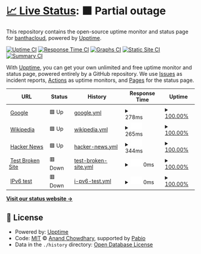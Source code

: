 # [📈 Live Status](https://banthacloud.github.io/upptime): <!--live status--> **🟧 Partial outage**

This repository contains the open-source uptime monitor and status page for [banthacloud](https://banthacloud.github.io/upptime), powered by [Upptime](https://github.com/upptime/upptime).

[![Uptime CI](https://github.com/banthacloud/upptime/workflows/Uptime%20CI/badge.svg)](https://github.com/banthacloud/upptime/actions?query=workflow%3A%22Uptime+CI%22)
[![Response Time CI](https://github.com/banthacloud/upptime/workflows/Response%20Time%20CI/badge.svg)](https://github.com/banthacloud/upptime/actions?query=workflow%3A%22Response+Time+CI%22)
[![Graphs CI](https://github.com/banthacloud/upptime/workflows/Graphs%20CI/badge.svg)](https://github.com/banthacloud/upptime/actions?query=workflow%3A%22Graphs+CI%22)
[![Static Site CI](https://github.com/banthacloud/upptime/workflows/Static%20Site%20CI/badge.svg)](https://github.com/banthacloud/upptime/actions?query=workflow%3A%22Static+Site+CI%22)
[![Summary CI](https://github.com/banthacloud/upptime/workflows/Summary%20CI/badge.svg)](https://github.com/banthacloud/upptime/actions?query=workflow%3A%22Summary+CI%22)

With [Upptime](https://upptime.js.org), you can get your own unlimited and free uptime monitor and status page, powered entirely by a GitHub repository. We use [Issues](https://github.com/banthacloud/upptime/issues) as incident reports, [Actions](https://github.com/banthacloud/upptime/actions) as uptime monitors, and [Pages](https://banthacloud.github.io/upptime) for the status page.

<!--start: status pages-->
<!-- This summary is generated by Upptime (https://github.com/upptime/upptime) -->
<!-- Do not edit this manually, your changes will be overwritten -->
<!-- prettier-ignore -->
| URL | Status | History | Response Time | Uptime |
| --- | ------ | ------- | ------------- | ------ |
| <img alt="" src="https://icons.duckduckgo.com/ip3/www.google.com.ico" height="13"> [Google](https://www.google.com) | 🟩 Up | [google.yml](https://github.com/banthacloud/upptime/commits/HEAD/history/google.yml) | <details><summary><img alt="Response time graph" src="./graphs/google/response-time-week.png" height="20"> 278ms</summary><br><a href="https://banthacloud.github.io/upptime/history/google"><img alt="Response time 278" src="https://img.shields.io/endpoint?url=https%3A%2F%2Fraw.githubusercontent.com%2Fbanthacloud%2Fupptime%2FHEAD%2Fapi%2Fgoogle%2Fresponse-time.json"></a><br><a href="https://banthacloud.github.io/upptime/history/google"><img alt="24-hour response time 278" src="https://img.shields.io/endpoint?url=https%3A%2F%2Fraw.githubusercontent.com%2Fbanthacloud%2Fupptime%2FHEAD%2Fapi%2Fgoogle%2Fresponse-time-day.json"></a><br><a href="https://banthacloud.github.io/upptime/history/google"><img alt="7-day response time 278" src="https://img.shields.io/endpoint?url=https%3A%2F%2Fraw.githubusercontent.com%2Fbanthacloud%2Fupptime%2FHEAD%2Fapi%2Fgoogle%2Fresponse-time-week.json"></a><br><a href="https://banthacloud.github.io/upptime/history/google"><img alt="30-day response time 278" src="https://img.shields.io/endpoint?url=https%3A%2F%2Fraw.githubusercontent.com%2Fbanthacloud%2Fupptime%2FHEAD%2Fapi%2Fgoogle%2Fresponse-time-month.json"></a><br><a href="https://banthacloud.github.io/upptime/history/google"><img alt="1-year response time 278" src="https://img.shields.io/endpoint?url=https%3A%2F%2Fraw.githubusercontent.com%2Fbanthacloud%2Fupptime%2FHEAD%2Fapi%2Fgoogle%2Fresponse-time-year.json"></a></details> | <details><summary><a href="https://banthacloud.github.io/upptime/history/google">100.00%</a></summary><a href="https://banthacloud.github.io/upptime/history/google"><img alt="All-time uptime 100.00%" src="https://img.shields.io/endpoint?url=https%3A%2F%2Fraw.githubusercontent.com%2Fbanthacloud%2Fupptime%2FHEAD%2Fapi%2Fgoogle%2Fuptime.json"></a><br><a href="https://banthacloud.github.io/upptime/history/google"><img alt="24-hour uptime 100.00%" src="https://img.shields.io/endpoint?url=https%3A%2F%2Fraw.githubusercontent.com%2Fbanthacloud%2Fupptime%2FHEAD%2Fapi%2Fgoogle%2Fuptime-day.json"></a><br><a href="https://banthacloud.github.io/upptime/history/google"><img alt="7-day uptime 100.00%" src="https://img.shields.io/endpoint?url=https%3A%2F%2Fraw.githubusercontent.com%2Fbanthacloud%2Fupptime%2FHEAD%2Fapi%2Fgoogle%2Fuptime-week.json"></a><br><a href="https://banthacloud.github.io/upptime/history/google"><img alt="30-day uptime 100.00%" src="https://img.shields.io/endpoint?url=https%3A%2F%2Fraw.githubusercontent.com%2Fbanthacloud%2Fupptime%2FHEAD%2Fapi%2Fgoogle%2Fuptime-month.json"></a><br><a href="https://banthacloud.github.io/upptime/history/google"><img alt="1-year uptime 100.00%" src="https://img.shields.io/endpoint?url=https%3A%2F%2Fraw.githubusercontent.com%2Fbanthacloud%2Fupptime%2FHEAD%2Fapi%2Fgoogle%2Fuptime-year.json"></a></details>
| <img alt="" src="https://icons.duckduckgo.com/ip3/en.wikipedia.org.ico" height="13"> [Wikipedia](https://en.wikipedia.org) | 🟩 Up | [wikipedia.yml](https://github.com/banthacloud/upptime/commits/HEAD/history/wikipedia.yml) | <details><summary><img alt="Response time graph" src="./graphs/wikipedia/response-time-week.png" height="20"> 265ms</summary><br><a href="https://banthacloud.github.io/upptime/history/wikipedia"><img alt="Response time 265" src="https://img.shields.io/endpoint?url=https%3A%2F%2Fraw.githubusercontent.com%2Fbanthacloud%2Fupptime%2FHEAD%2Fapi%2Fwikipedia%2Fresponse-time.json"></a><br><a href="https://banthacloud.github.io/upptime/history/wikipedia"><img alt="24-hour response time 265" src="https://img.shields.io/endpoint?url=https%3A%2F%2Fraw.githubusercontent.com%2Fbanthacloud%2Fupptime%2FHEAD%2Fapi%2Fwikipedia%2Fresponse-time-day.json"></a><br><a href="https://banthacloud.github.io/upptime/history/wikipedia"><img alt="7-day response time 265" src="https://img.shields.io/endpoint?url=https%3A%2F%2Fraw.githubusercontent.com%2Fbanthacloud%2Fupptime%2FHEAD%2Fapi%2Fwikipedia%2Fresponse-time-week.json"></a><br><a href="https://banthacloud.github.io/upptime/history/wikipedia"><img alt="30-day response time 265" src="https://img.shields.io/endpoint?url=https%3A%2F%2Fraw.githubusercontent.com%2Fbanthacloud%2Fupptime%2FHEAD%2Fapi%2Fwikipedia%2Fresponse-time-month.json"></a><br><a href="https://banthacloud.github.io/upptime/history/wikipedia"><img alt="1-year response time 265" src="https://img.shields.io/endpoint?url=https%3A%2F%2Fraw.githubusercontent.com%2Fbanthacloud%2Fupptime%2FHEAD%2Fapi%2Fwikipedia%2Fresponse-time-year.json"></a></details> | <details><summary><a href="https://banthacloud.github.io/upptime/history/wikipedia">100.00%</a></summary><a href="https://banthacloud.github.io/upptime/history/wikipedia"><img alt="All-time uptime 100.00%" src="https://img.shields.io/endpoint?url=https%3A%2F%2Fraw.githubusercontent.com%2Fbanthacloud%2Fupptime%2FHEAD%2Fapi%2Fwikipedia%2Fuptime.json"></a><br><a href="https://banthacloud.github.io/upptime/history/wikipedia"><img alt="24-hour uptime 100.00%" src="https://img.shields.io/endpoint?url=https%3A%2F%2Fraw.githubusercontent.com%2Fbanthacloud%2Fupptime%2FHEAD%2Fapi%2Fwikipedia%2Fuptime-day.json"></a><br><a href="https://banthacloud.github.io/upptime/history/wikipedia"><img alt="7-day uptime 100.00%" src="https://img.shields.io/endpoint?url=https%3A%2F%2Fraw.githubusercontent.com%2Fbanthacloud%2Fupptime%2FHEAD%2Fapi%2Fwikipedia%2Fuptime-week.json"></a><br><a href="https://banthacloud.github.io/upptime/history/wikipedia"><img alt="30-day uptime 100.00%" src="https://img.shields.io/endpoint?url=https%3A%2F%2Fraw.githubusercontent.com%2Fbanthacloud%2Fupptime%2FHEAD%2Fapi%2Fwikipedia%2Fuptime-month.json"></a><br><a href="https://banthacloud.github.io/upptime/history/wikipedia"><img alt="1-year uptime 100.00%" src="https://img.shields.io/endpoint?url=https%3A%2F%2Fraw.githubusercontent.com%2Fbanthacloud%2Fupptime%2FHEAD%2Fapi%2Fwikipedia%2Fuptime-year.json"></a></details>
| <img alt="" src="https://icons.duckduckgo.com/ip3/news.ycombinator.com.ico" height="13"> [Hacker News](https://news.ycombinator.com) | 🟩 Up | [hacker-news.yml](https://github.com/banthacloud/upptime/commits/HEAD/history/hacker-news.yml) | <details><summary><img alt="Response time graph" src="./graphs/hacker-news/response-time-week.png" height="20"> 344ms</summary><br><a href="https://banthacloud.github.io/upptime/history/hacker-news"><img alt="Response time 344" src="https://img.shields.io/endpoint?url=https%3A%2F%2Fraw.githubusercontent.com%2Fbanthacloud%2Fupptime%2FHEAD%2Fapi%2Fhacker-news%2Fresponse-time.json"></a><br><a href="https://banthacloud.github.io/upptime/history/hacker-news"><img alt="24-hour response time 344" src="https://img.shields.io/endpoint?url=https%3A%2F%2Fraw.githubusercontent.com%2Fbanthacloud%2Fupptime%2FHEAD%2Fapi%2Fhacker-news%2Fresponse-time-day.json"></a><br><a href="https://banthacloud.github.io/upptime/history/hacker-news"><img alt="7-day response time 344" src="https://img.shields.io/endpoint?url=https%3A%2F%2Fraw.githubusercontent.com%2Fbanthacloud%2Fupptime%2FHEAD%2Fapi%2Fhacker-news%2Fresponse-time-week.json"></a><br><a href="https://banthacloud.github.io/upptime/history/hacker-news"><img alt="30-day response time 344" src="https://img.shields.io/endpoint?url=https%3A%2F%2Fraw.githubusercontent.com%2Fbanthacloud%2Fupptime%2FHEAD%2Fapi%2Fhacker-news%2Fresponse-time-month.json"></a><br><a href="https://banthacloud.github.io/upptime/history/hacker-news"><img alt="1-year response time 344" src="https://img.shields.io/endpoint?url=https%3A%2F%2Fraw.githubusercontent.com%2Fbanthacloud%2Fupptime%2FHEAD%2Fapi%2Fhacker-news%2Fresponse-time-year.json"></a></details> | <details><summary><a href="https://banthacloud.github.io/upptime/history/hacker-news">100.00%</a></summary><a href="https://banthacloud.github.io/upptime/history/hacker-news"><img alt="All-time uptime 100.00%" src="https://img.shields.io/endpoint?url=https%3A%2F%2Fraw.githubusercontent.com%2Fbanthacloud%2Fupptime%2FHEAD%2Fapi%2Fhacker-news%2Fuptime.json"></a><br><a href="https://banthacloud.github.io/upptime/history/hacker-news"><img alt="24-hour uptime 100.00%" src="https://img.shields.io/endpoint?url=https%3A%2F%2Fraw.githubusercontent.com%2Fbanthacloud%2Fupptime%2FHEAD%2Fapi%2Fhacker-news%2Fuptime-day.json"></a><br><a href="https://banthacloud.github.io/upptime/history/hacker-news"><img alt="7-day uptime 100.00%" src="https://img.shields.io/endpoint?url=https%3A%2F%2Fraw.githubusercontent.com%2Fbanthacloud%2Fupptime%2FHEAD%2Fapi%2Fhacker-news%2Fuptime-week.json"></a><br><a href="https://banthacloud.github.io/upptime/history/hacker-news"><img alt="30-day uptime 100.00%" src="https://img.shields.io/endpoint?url=https%3A%2F%2Fraw.githubusercontent.com%2Fbanthacloud%2Fupptime%2FHEAD%2Fapi%2Fhacker-news%2Fuptime-month.json"></a><br><a href="https://banthacloud.github.io/upptime/history/hacker-news"><img alt="1-year uptime 100.00%" src="https://img.shields.io/endpoint?url=https%3A%2F%2Fraw.githubusercontent.com%2Fbanthacloud%2Fupptime%2FHEAD%2Fapi%2Fhacker-news%2Fuptime-year.json"></a></details>
| <img alt="" src="https://icons.duckduckgo.com/ip3/thissitedoesnotexist.koj.co.ico" height="13"> [Test Broken Site](https://thissitedoesnotexist.koj.co) | 🟥 Down | [test-broken-site.yml](https://github.com/banthacloud/upptime/commits/HEAD/history/test-broken-site.yml) | <details><summary><img alt="Response time graph" src="./graphs/test-broken-site/response-time-week.png" height="20"> 0ms</summary><br><a href="https://banthacloud.github.io/upptime/history/test-broken-site"><img alt="Response time 0" src="https://img.shields.io/endpoint?url=https%3A%2F%2Fraw.githubusercontent.com%2Fbanthacloud%2Fupptime%2FHEAD%2Fapi%2Ftest-broken-site%2Fresponse-time.json"></a><br><a href="https://banthacloud.github.io/upptime/history/test-broken-site"><img alt="24-hour response time 0" src="https://img.shields.io/endpoint?url=https%3A%2F%2Fraw.githubusercontent.com%2Fbanthacloud%2Fupptime%2FHEAD%2Fapi%2Ftest-broken-site%2Fresponse-time-day.json"></a><br><a href="https://banthacloud.github.io/upptime/history/test-broken-site"><img alt="7-day response time 0" src="https://img.shields.io/endpoint?url=https%3A%2F%2Fraw.githubusercontent.com%2Fbanthacloud%2Fupptime%2FHEAD%2Fapi%2Ftest-broken-site%2Fresponse-time-week.json"></a><br><a href="https://banthacloud.github.io/upptime/history/test-broken-site"><img alt="30-day response time 0" src="https://img.shields.io/endpoint?url=https%3A%2F%2Fraw.githubusercontent.com%2Fbanthacloud%2Fupptime%2FHEAD%2Fapi%2Ftest-broken-site%2Fresponse-time-month.json"></a><br><a href="https://banthacloud.github.io/upptime/history/test-broken-site"><img alt="1-year response time 0" src="https://img.shields.io/endpoint?url=https%3A%2F%2Fraw.githubusercontent.com%2Fbanthacloud%2Fupptime%2FHEAD%2Fapi%2Ftest-broken-site%2Fresponse-time-year.json"></a></details> | <details><summary><a href="https://banthacloud.github.io/upptime/history/test-broken-site">100.00%</a></summary><a href="https://banthacloud.github.io/upptime/history/test-broken-site"><img alt="All-time uptime 100.00%" src="https://img.shields.io/endpoint?url=https%3A%2F%2Fraw.githubusercontent.com%2Fbanthacloud%2Fupptime%2FHEAD%2Fapi%2Ftest-broken-site%2Fuptime.json"></a><br><a href="https://banthacloud.github.io/upptime/history/test-broken-site"><img alt="24-hour uptime 100.00%" src="https://img.shields.io/endpoint?url=https%3A%2F%2Fraw.githubusercontent.com%2Fbanthacloud%2Fupptime%2FHEAD%2Fapi%2Ftest-broken-site%2Fuptime-day.json"></a><br><a href="https://banthacloud.github.io/upptime/history/test-broken-site"><img alt="7-day uptime 100.00%" src="https://img.shields.io/endpoint?url=https%3A%2F%2Fraw.githubusercontent.com%2Fbanthacloud%2Fupptime%2FHEAD%2Fapi%2Ftest-broken-site%2Fuptime-week.json"></a><br><a href="https://banthacloud.github.io/upptime/history/test-broken-site"><img alt="30-day uptime 100.00%" src="https://img.shields.io/endpoint?url=https%3A%2F%2Fraw.githubusercontent.com%2Fbanthacloud%2Fupptime%2FHEAD%2Fapi%2Ftest-broken-site%2Fuptime-month.json"></a><br><a href="https://banthacloud.github.io/upptime/history/test-broken-site"><img alt="1-year uptime 100.00%" src="https://img.shields.io/endpoint?url=https%3A%2F%2Fraw.githubusercontent.com%2Fbanthacloud%2Fupptime%2FHEAD%2Fapi%2Ftest-broken-site%2Fuptime-year.json"></a></details>
| <img alt="" src="https://icons.duckduckgo.com/ip3/null.ico" height="13"> [IPv6 test](forwardemail.net) | 🟥 Down | [i-pv6-test.yml](https://github.com/banthacloud/upptime/commits/HEAD/history/i-pv6-test.yml) | <details><summary><img alt="Response time graph" src="./graphs/i-pv6-test/response-time-week.png" height="20"> 0ms</summary><br><a href="https://banthacloud.github.io/upptime/history/i-pv6-test"><img alt="Response time 0" src="https://img.shields.io/endpoint?url=https%3A%2F%2Fraw.githubusercontent.com%2Fbanthacloud%2Fupptime%2FHEAD%2Fapi%2Fi-pv6-test%2Fresponse-time.json"></a><br><a href="https://banthacloud.github.io/upptime/history/i-pv6-test"><img alt="24-hour response time 0" src="https://img.shields.io/endpoint?url=https%3A%2F%2Fraw.githubusercontent.com%2Fbanthacloud%2Fupptime%2FHEAD%2Fapi%2Fi-pv6-test%2Fresponse-time-day.json"></a><br><a href="https://banthacloud.github.io/upptime/history/i-pv6-test"><img alt="7-day response time 0" src="https://img.shields.io/endpoint?url=https%3A%2F%2Fraw.githubusercontent.com%2Fbanthacloud%2Fupptime%2FHEAD%2Fapi%2Fi-pv6-test%2Fresponse-time-week.json"></a><br><a href="https://banthacloud.github.io/upptime/history/i-pv6-test"><img alt="30-day response time 0" src="https://img.shields.io/endpoint?url=https%3A%2F%2Fraw.githubusercontent.com%2Fbanthacloud%2Fupptime%2FHEAD%2Fapi%2Fi-pv6-test%2Fresponse-time-month.json"></a><br><a href="https://banthacloud.github.io/upptime/history/i-pv6-test"><img alt="1-year response time 0" src="https://img.shields.io/endpoint?url=https%3A%2F%2Fraw.githubusercontent.com%2Fbanthacloud%2Fupptime%2FHEAD%2Fapi%2Fi-pv6-test%2Fresponse-time-year.json"></a></details> | <details><summary><a href="https://banthacloud.github.io/upptime/history/i-pv6-test">100.00%</a></summary><a href="https://banthacloud.github.io/upptime/history/i-pv6-test"><img alt="All-time uptime 100.00%" src="https://img.shields.io/endpoint?url=https%3A%2F%2Fraw.githubusercontent.com%2Fbanthacloud%2Fupptime%2FHEAD%2Fapi%2Fi-pv6-test%2Fuptime.json"></a><br><a href="https://banthacloud.github.io/upptime/history/i-pv6-test"><img alt="24-hour uptime 100.00%" src="https://img.shields.io/endpoint?url=https%3A%2F%2Fraw.githubusercontent.com%2Fbanthacloud%2Fupptime%2FHEAD%2Fapi%2Fi-pv6-test%2Fuptime-day.json"></a><br><a href="https://banthacloud.github.io/upptime/history/i-pv6-test"><img alt="7-day uptime 100.00%" src="https://img.shields.io/endpoint?url=https%3A%2F%2Fraw.githubusercontent.com%2Fbanthacloud%2Fupptime%2FHEAD%2Fapi%2Fi-pv6-test%2Fuptime-week.json"></a><br><a href="https://banthacloud.github.io/upptime/history/i-pv6-test"><img alt="30-day uptime 100.00%" src="https://img.shields.io/endpoint?url=https%3A%2F%2Fraw.githubusercontent.com%2Fbanthacloud%2Fupptime%2FHEAD%2Fapi%2Fi-pv6-test%2Fuptime-month.json"></a><br><a href="https://banthacloud.github.io/upptime/history/i-pv6-test"><img alt="1-year uptime 100.00%" src="https://img.shields.io/endpoint?url=https%3A%2F%2Fraw.githubusercontent.com%2Fbanthacloud%2Fupptime%2FHEAD%2Fapi%2Fi-pv6-test%2Fuptime-year.json"></a></details>

<!--end: status pages-->

[**Visit our status website →**](https://banthacloud.github.io/upptime)

## 📄 License

- Powered by: [Upptime](https://github.com/upptime/upptime)
- Code: [MIT](./LICENSE) © [Anand Chowdhary](https://anandchowdhary.com), supported by [Pabio](https://pabio.com)
- Data in the `./history` directory: [Open Database License](https://opendatacommons.org/licenses/odbl/1-0/)
